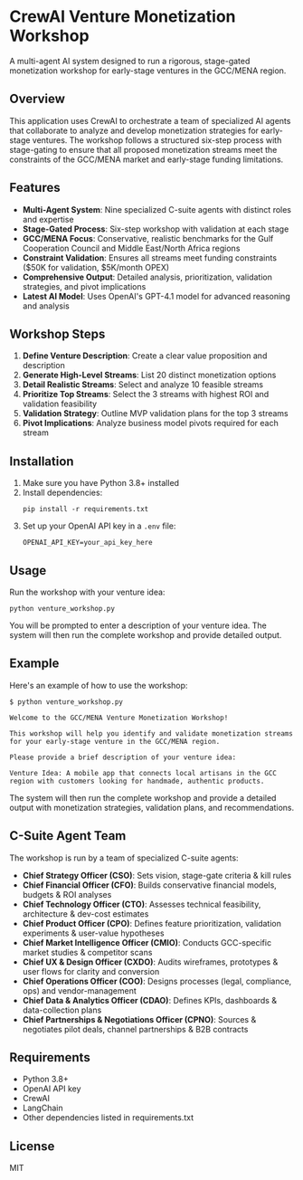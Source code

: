 # CrewAI Venture Monetization Workshop

A multi-agent AI system designed to run a rigorous, stage-gated monetization workshop for early-stage ventures in the GCC/MENA region.

## Overview

This application uses CrewAI to orchestrate a team of specialized AI agents that collaborate to analyze and develop monetization strategies for early-stage ventures. The workshop follows a structured six-step process with stage-gating to ensure that all proposed monetization streams meet the constraints of the GCC/MENA market and early-stage funding limitations.

## Features

- **Multi-Agent System**: Nine specialized C-suite agents with distinct roles and expertise
- **Stage-Gated Process**: Six-step workshop with validation at each stage
- **GCC/MENA Focus**: Conservative, realistic benchmarks for the Gulf Cooperation Council and Middle East/North Africa regions
- **Constraint Validation**: Ensures all streams meet funding constraints ($50K for validation, $5K/month OPEX)
- **Comprehensive Output**: Detailed analysis, prioritization, validation strategies, and pivot implications
- **Latest AI Model**: Uses OpenAI's GPT-4.1 model for advanced reasoning and analysis

## Workshop Steps

1. **Define Venture Description**: Create a clear value proposition and description
2. **Generate High-Level Streams**: List 20 distinct monetization options
3. **Detail Realistic Streams**: Select and analyze 10 feasible streams
4. **Prioritize Top Streams**: Select the 3 streams with highest ROI and validation feasibility
5. **Validation Strategy**: Outline MVP validation plans for the top 3 streams
6. **Pivot Implications**: Analyze business model pivots required for each stream

## Installation

1. Make sure you have Python 3.8+ installed
2. Install dependencies:
   ```
   pip install -r requirements.txt
   ```
3. Set up your OpenAI API key in a `.env` file:
   ```
   OPENAI_API_KEY=your_api_key_here
   ```

## Usage

Run the workshop with your venture idea:

```
python venture_workshop.py
```

You will be prompted to enter a description of your venture idea. The system will then run the complete workshop and provide detailed output.

## Example

Here's an example of how to use the workshop:

```
$ python venture_workshop.py

Welcome to the GCC/MENA Venture Monetization Workshop!

This workshop will help you identify and validate monetization streams
for your early-stage venture in the GCC/MENA region.

Please provide a brief description of your venture idea:

Venture Idea: A mobile app that connects local artisans in the GCC region with customers looking for handmade, authentic products.
```

The system will then run the complete workshop and provide a detailed output with monetization strategies, validation plans, and recommendations.

## C-Suite Agent Team

The workshop is run by a team of specialized C-suite agents:

- **Chief Strategy Officer (CSO)**: Sets vision, stage-gate criteria & kill rules
- **Chief Financial Officer (CFO)**: Builds conservative financial models, budgets & ROI analyses
- **Chief Technology Officer (CTO)**: Assesses technical feasibility, architecture & dev-cost estimates
- **Chief Product Officer (CPO)**: Defines feature prioritization, validation experiments & user-value hypotheses
- **Chief Market Intelligence Officer (CMIO)**: Conducts GCC-specific market studies & competitor scans
- **Chief UX & Design Officer (CXDO)**: Audits wireframes, prototypes & user flows for clarity and conversion
- **Chief Operations Officer (COO)**: Designs processes (legal, compliance, ops) and vendor-management
- **Chief Data & Analytics Officer (CDAO)**: Defines KPIs, dashboards & data-collection plans
- **Chief Partnerships & Negotiations Officer (CPNO)**: Sources & negotiates pilot deals, channel partnerships & B2B contracts

## Requirements

- Python 3.8+
- OpenAI API key
- CrewAI
- LangChain
- Other dependencies listed in requirements.txt

## License

MIT
